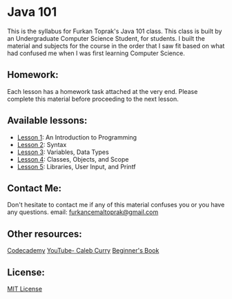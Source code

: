 # Java 101

This is the syllabus for Furkan Toprak's Java 101 class. This class is built by an Undergraduate Computer Science Student, for students. I built the material and subjects for the course in the order that I saw fit based on what had confused me when I was first learning Computer Science.

## Homework: 
Each lesson has a homework task attached at the very end. Please complete this material before proceeding to the next lesson.

## Available lessons:
* [Lesson 1](lesson1.md): An Introduction to Programming
* [Lesson 2](lesson2.md): Syntax
* [Lesson 3](lesson3.md): Variables, Data Types
* [Lesson 4](lesson4.md): Classes, Objects, and Scope
* [Lesson 5](lesson5.md): Libraries, User Input, and Printf

## Contact Me:
Don't hesitate to contact me if any of this material confuses you or you have any questions.
email: [furkancemaltoprak@gmail.com](mailto:furkancemaltoprak@gmail.com)

## Other resources:
[Codecademy](https://www.codecademy.com)
[YouTube- Caleb Curry](https://www.youtube.com/playlist?list=PL_c9BZzLwBRKIMP_xNTJxi9lIgQhE51rF)
[Beginner's Book](https://beginnersbook.com/)

## License:
[MIT License](LICENSE.txt)
